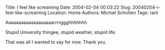 Title: I feel like screaming
Date: 2004-02-04 00:03:22
Slug: 20040204-i-feel-like-screaming
Location: Home
Authors: Michiel Scholten
Tags: rant

<p>Aaaaaaaaaaaaaaaaaaarrrrggghhhhhhh</p>
<p>Stupid University thingee, stupid weather, stupid life.</p>
<p>That was all I wanted to say for now. Thank you.</p>